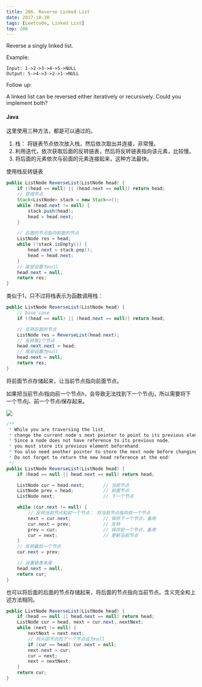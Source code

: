 ```yaml
---
title: 206. Reverse Linked List
date: 2017-10-30
tags: [Leetcode, Linked List]
top: 206
---
```



Reverse a singly linked list.

Example:

```
Input: 1->2->3->4->5->NULL
Output: 5->4->3->2->1->NULL
```

Follow up:

A linked list can be reversed either iteratively or recursively. Could you implement both?


#### Java

 这里使用三种方法，都是可以通过的。
 
 1. 栈： 将链表节点依次放入栈，然后依次取出并连接，非常慢。
 2. 利用迭代，依次获取后面的反转链表，然后将反转链表指向该元素，比较慢。
 3. 将后面的元素依次与前面的元素连接起来，这种方法最快。

使用栈反转链表

```Java
public ListNode ReverseList(ListNode head) {
    if ((head == null) || (head.next == null)) return head;
    // 获得节点
    Stack<ListNode> stack = new Stack<>();
    while (head.next != null) {
        stack.push(head);
        head = head.next;
    }

    // 后面的节点指向前面的节点
    ListNode res = head;
    while (!stack.isEmpty()) {
        head.next = stack.pop();
        head = head.next;
    }
    // 尾部设置为null
    head.next = null;
    return res;
}
```

类似于1，只不过将栈表示为函数调用栈：

```Java
public ListNode ReverseList(ListNode head) {
    // base case
    if ((head == null) || (head.next == null)) return head;

    // 反转后面的节点
    ListNode res = ReverseList(head.next);
    // 反转第1个节点
    head.next.next = head;
    // 尾部设置为null
    head.next = null;
    return res;
}

```

将前面节点存储起来，让当前节点指向前面节点。

如果把当前节点$i$指向前一个节点$h$，会导致无法找到下一个节点$j$，所以需要将下一个节点$j$、前一个节点$i$保存起来。

![](http://phpk72ttq.bkt.clouddn.com/15435887103727.jpg?imageslim)

```Java
/**
 * While you are traversing the list,
 * change the current node's next pointer to point to its previous element.
 * Since a node does not have reference to its previous node,
 * you must store its previous element beforehand.
 * You also need another pointer to store the next node before changing the reference.
 * Do not forget to return the new head reference at the end!
 */
public ListNode ReverseList(ListNode head) {
    if (head == null || head.next == null) return head;

    ListNode cur = head.next;       // 当前节点
    ListNode prev = head;           // 前面节点
    ListNode next;                  // 下一个节点

    while (cur.next != null) {
        // 反转当前节点和前一个节点： 将当前节点指向前一个节点
        next = cur.next;            // 保存下一个节点，备用
        cur.next = prev;            // 反转
        prev = cur;                 // 保存前一个节点，备用   
        cur = next;                 // 更新当前节点
    }
    // 反转最后一个节点
    cur.next = prev;

    // 设置链表末尾
    head.next = null;
    return cur;
}
```

也可以将后面的后面的节点存储起来，将后面的节点指向当前节点。含义完全和上述方法相同。


```Java
public ListNode ReverseList(ListNode head) {
    if (head == null || head.next == null) return head;
    ListNode cur = head, next = cur.next, nextNext;
    while (next != null) {
        nextNext = next.next;
        // 将头部节点的下一个节点设为null
        if (cur == head) cur.next = null;
        next.next = cur;
        cur = next;
        next = nextNext;
    }
    return cur;
}
```